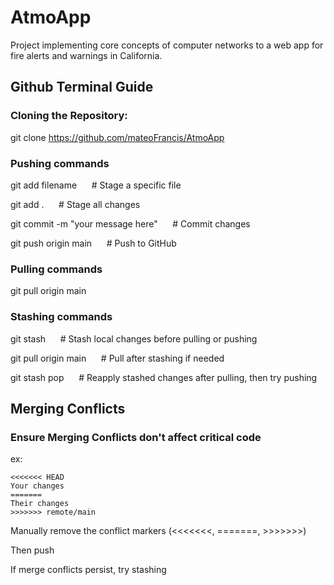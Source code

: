 # AtmoApp
Project implementing core concepts of computer networks to a web app for fire alerts and warnings in California.

## Github Terminal Guide

### Cloning the Repository:
git clone https://github.com/mateoFrancis/AtmoApp

### Pushing commands
 git add filename  &nbsp;&nbsp;&nbsp;&nbsp;&nbsp;# Stage a specific file
 
 git add .                &nbsp;&nbsp;&nbsp;&nbsp;&nbsp;# Stage all changes
 
 git commit -m "your message here"    &nbsp;&nbsp;&nbsp;&nbsp;&nbsp;# Commit changes
 
 git push origin main     &nbsp;&nbsp;&nbsp;&nbsp;&nbsp;# Push to GitHub

### Pulling commands
git pull origin main

### Stashing commands 
git stash                 &nbsp;&nbsp;&nbsp;&nbsp;&nbsp;# Stash local changes before pulling or pushing

git pull origin main      &nbsp;&nbsp;&nbsp;&nbsp;&nbsp;# Pull after stashing if needed

git stash pop             &nbsp;&nbsp;&nbsp;&nbsp;&nbsp;# Reapply stashed changes after pulling, then try pushing

## Merging Conflicts
### Ensure Merging Conflicts don't affect critical code

ex:

```text
<<<<<<< HEAD
Your changes
=======
Their changes
>>>>>>> remote/main
```

Manually remove the conflict markers (<<<<<<<, =======, >>>>>>>)

Then push

If merge conflicts persist, try stashing




